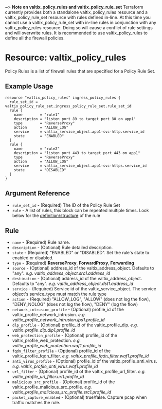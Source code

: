 ~> **Note on valtix_policy_rules and valtix_policy_rule_set**
Terraform currently provides both a standalone valtix_policy_rules resource and a valtix_policy_rule_set resource with rules defined in-line. At this time you cannot use a valtix_policy_rule_set with in-line rules in conjunction with any valtix_policy_rules resource. Doing so will cause a conflict of rule settings and will overwrite rules. It is recommended to use valtix_policy_rules to define all the firewall policies.

# Resource: valtix_policy_rules

Policy Rules is a list of firewall rules that are specified for a Policy Rule Set. 

## Example Usage

```hcl
resource "valtix_policy_rules" ingress_policy_rules {
  rule_set_id = valtix_policy_rule_set.ingress_policy_rule_set.rule_set_id
  rule {
    name        = "rule1"
    description = "listen port 80 to target port 80 on app1"
    type        = "ReverseProxy"
    action      = "ALLOW_LOG"
    service     = valtix_service_object.app1-svc-http.service_id
    state       = "ENABLED"
  }
  rule {
    name        = "rule2"
    description = "listen port 443 to target port 443 on app1"
    type        = "ReverseProxy"
    action      = "ALLOW_LOG"
    service     = valtix_service_object.app1-svc-https.service_id
    state       = "DISABLED"
  }
}
```

## Argument Reference

* `rule_set_id` - (Required) The ID of the Policy Rule Set 
* `rule` - A list of rules, this block can be repeated multiple times. Look below for the [definition/structure](#rule) of the rule

## Rule

* `name` - (Required) Rule name.
* `description` - (Optional) Rule detailed description.
* `state` - (Required) "ENABLED" or "DISABLED". Set the rule's state to enabled or disabled.
* `type` - (Required) **ReverseProxy**, **ForwardProxy**, **Forwarding**
* `source` - (Optional) address_id of the valtix_address_object. Defaults to "any". *e.g. valtix_address_object.src1.address_id*
* `destination` - (Optional) address_id of the valtix_address_object. Defaults to "any". *e.g. valtix_address_object.dst1.address_id*
* `service` - (Required) Service id of the valtix_service_object. The service object's service_type must match the rule type
* `action` - (Required) "ALLOW_LOG", "ALLOW" (does not log the flow), "DENY_NOLOG" (does not log the flow), "DENY" (log the flow)
* `network_intrusion_profile` - (Optional) profile_id of the valtix_profile_network_intrusion. *e.g. valtix_profile_network_intrusion.ips1.profile_id*
* `dlp_profile` - (Optional) profile_id of the valtix_profile_dlp. *e.g. valtix_profile_dlp.dlp1.profile_id*
* `web_protection_profile` - (Optional) profile_id of the valtix_profile_web_protection. *e.g. valtix_profile_web_protection.waf1.profile_id*
* `fqdn_filter_profile` - (Optional) profile_id of the valtix_profile_fqdn_filter. *e.g. valtix_profile_fqdn_filter.waf1.profile_id*
* `anti_virus_profile` - (Optional) profile_id of the valtix_profile_anti_virus. *e.g. valtix_profile_anti_virus.waf1.profile_id*
* `url_filter` - (Optional) profile_id of the valtix_profile_url_filter. *e.g. valtix_profile_url_filter.url1.profile_id*
* `malicious_src_profile` - (Optional) profile_id of the valtix_profile_malicious_src_profile. *e.g. valtix_profile_malicious_src_profile.src1.profile_id*
* `packet_capture_enabled` - (Optional) true/false. Capture pcap when traffic matches the rule.
